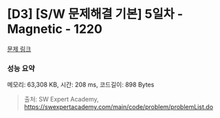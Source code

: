 # [D3] [S/W 문제해결 기본] 5일차 - Magnetic - 1220 

[문제 링크](https://swexpertacademy.com/main/code/problem/problemDetail.do?contestProbId=AV14hwZqABsCFAYD) 

### 성능 요약

메모리: 63,308 KB, 시간: 208 ms, 코드길이: 898 Bytes



> 출처: SW Expert Academy, https://swexpertacademy.com/main/code/problem/problemList.do